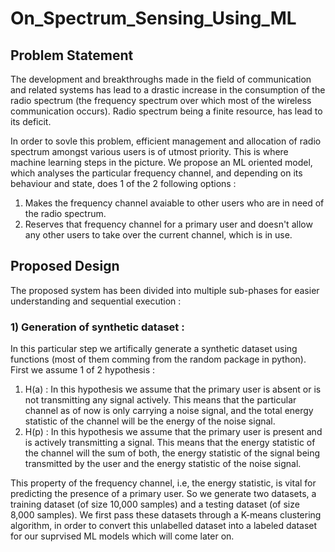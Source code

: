# On_Spectrum_Sensing_Using_ML

## Problem Statement

The development and breakthroughs made in the field of communication and related systems has lead to a drastic increase in the consumption of the radio spectrum (the frequency spectrum over which most of the wireless communication occurs). Radio spectrum being a finite resource, has lead to its deficit. 

In order to sovle this problem, efficient management and allocation of radio spectrum amongst various users is of utmost priority. This is where machine learning steps in the picture. We propose an ML oriented model, which analyses the particular frequency channel, and depending on its behaviour and state, does 1 of the 2 following options : 

1) Makes the frequency channel avaiable to other users who are in need of the radio spectrum.
2) Reserves that frequency channel for a primary user and doesn't allow any other users to take over the current channel, which is in use.

## Proposed Design

The proposed system has been divided into multiple sub-phases for easier understanding and sequential execution : 

### 1) Generation of synthetic dataset :

In this particular step we artifically generate a synthetic dataset using functions (most of them comming from the random package in python). First we assume 1 of 2 hypothesis : 

1) H(a) : In this hypothesis we assume that the primary user is absent or is not transmitting any signal actively. This means that the particular channel as of now is only carrying a noise signal, and the total energy statistic of the channel will be the energy of the noise signal.
2) H(p) : In this hypothesis we assume that the primary user is present and is actively transmitting a signal. This means that the energy statistic of the channel will the sum of both, the energy statistic of the signal being transmitted by the user and the energy statistic of the noise signal.

This property of the frequency channel, i.e, the energy statistic, is vital for predicting the presence of a primary user. So we generate two datasets, a training dataset (of size 10,000 samples) and a testing dataset (of size 8,000 samples). We first pass these datasets through a K-means clustering algorithm, in order to convert this unlabelled dataset into a labeled dataset for our suprvised ML models which will come later on.
